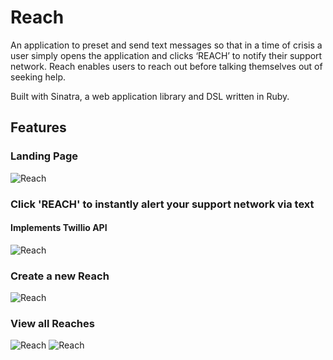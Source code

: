 
# Reach
An application to preset and send text messages so that in a time of crisis a user simply opens the application and clicks ‘REACH’ to notify their support network. Reach enables users to reach out before talking themselves out of seeking help.

Built with Sinatra, a web application library and DSL written in Ruby. 

## Features
### Landing Page
![Reach](http://i.imgur.com/umUCgHK.png)

### Click 'REACH' to instantly alert your support network via text
#### Implements Twillio API
![Reach](http://i.imgur.com/xDQAOms.png)

### Create a new Reach
![Reach](http://i.imgur.com/iMst0bI.png)

### View all Reaches
![Reach](http://i.imgur.com/pPTkmoq.png)
![Reach](http://i.imgur.com/CDyAFt4.png)

